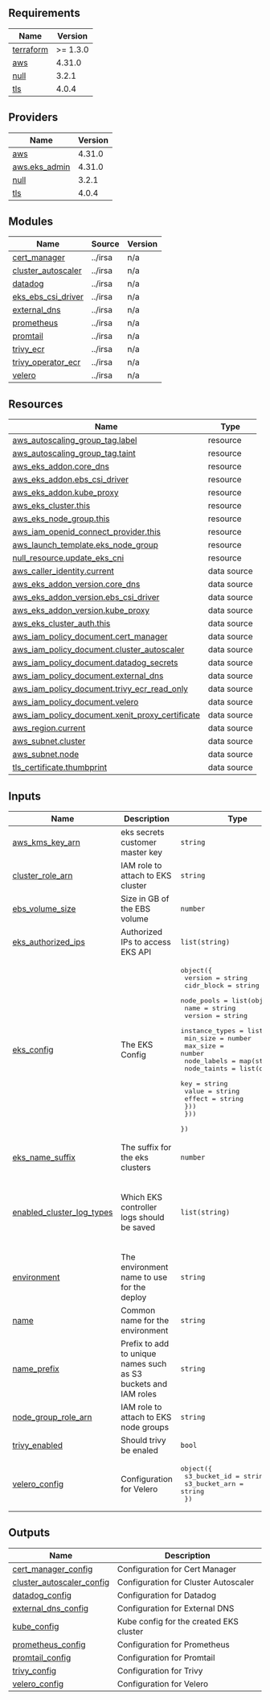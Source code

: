 ## Requirements

| Name | Version |
|------|---------|
| <a name="requirement_terraform"></a> [terraform](#requirement\_terraform) | >= 1.3.0 |
| <a name="requirement_aws"></a> [aws](#requirement\_aws) | 4.31.0 |
| <a name="requirement_null"></a> [null](#requirement\_null) | 3.2.1 |
| <a name="requirement_tls"></a> [tls](#requirement\_tls) | 4.0.4 |

## Providers

| Name | Version |
|------|---------|
| <a name="provider_aws"></a> [aws](#provider\_aws) | 4.31.0 |
| <a name="provider_aws.eks_admin"></a> [aws.eks\_admin](#provider\_aws.eks\_admin) | 4.31.0 |
| <a name="provider_null"></a> [null](#provider\_null) | 3.2.1 |
| <a name="provider_tls"></a> [tls](#provider\_tls) | 4.0.4 |

## Modules

| Name | Source | Version |
|------|--------|---------|
| <a name="module_cert_manager"></a> [cert\_manager](#module\_cert\_manager) | ../irsa | n/a |
| <a name="module_cluster_autoscaler"></a> [cluster\_autoscaler](#module\_cluster\_autoscaler) | ../irsa | n/a |
| <a name="module_datadog"></a> [datadog](#module\_datadog) | ../irsa | n/a |
| <a name="module_eks_ebs_csi_driver"></a> [eks\_ebs\_csi\_driver](#module\_eks\_ebs\_csi\_driver) | ../irsa | n/a |
| <a name="module_external_dns"></a> [external\_dns](#module\_external\_dns) | ../irsa | n/a |
| <a name="module_prometheus"></a> [prometheus](#module\_prometheus) | ../irsa | n/a |
| <a name="module_promtail"></a> [promtail](#module\_promtail) | ../irsa | n/a |
| <a name="module_trivy_ecr"></a> [trivy\_ecr](#module\_trivy\_ecr) | ../irsa | n/a |
| <a name="module_trivy_operator_ecr"></a> [trivy\_operator\_ecr](#module\_trivy\_operator\_ecr) | ../irsa | n/a |
| <a name="module_velero"></a> [velero](#module\_velero) | ../irsa | n/a |

## Resources

| Name | Type |
|------|------|
| [aws_autoscaling_group_tag.label](https://registry.terraform.io/providers/hashicorp/aws/4.31.0/docs/resources/autoscaling_group_tag) | resource |
| [aws_autoscaling_group_tag.taint](https://registry.terraform.io/providers/hashicorp/aws/4.31.0/docs/resources/autoscaling_group_tag) | resource |
| [aws_eks_addon.core_dns](https://registry.terraform.io/providers/hashicorp/aws/4.31.0/docs/resources/eks_addon) | resource |
| [aws_eks_addon.ebs_csi_driver](https://registry.terraform.io/providers/hashicorp/aws/4.31.0/docs/resources/eks_addon) | resource |
| [aws_eks_addon.kube_proxy](https://registry.terraform.io/providers/hashicorp/aws/4.31.0/docs/resources/eks_addon) | resource |
| [aws_eks_cluster.this](https://registry.terraform.io/providers/hashicorp/aws/4.31.0/docs/resources/eks_cluster) | resource |
| [aws_eks_node_group.this](https://registry.terraform.io/providers/hashicorp/aws/4.31.0/docs/resources/eks_node_group) | resource |
| [aws_iam_openid_connect_provider.this](https://registry.terraform.io/providers/hashicorp/aws/4.31.0/docs/resources/iam_openid_connect_provider) | resource |
| [aws_launch_template.eks_node_group](https://registry.terraform.io/providers/hashicorp/aws/4.31.0/docs/resources/launch_template) | resource |
| [null_resource.update_eks_cni](https://registry.terraform.io/providers/hashicorp/null/3.2.1/docs/resources/resource) | resource |
| [aws_caller_identity.current](https://registry.terraform.io/providers/hashicorp/aws/4.31.0/docs/data-sources/caller_identity) | data source |
| [aws_eks_addon_version.core_dns](https://registry.terraform.io/providers/hashicorp/aws/4.31.0/docs/data-sources/eks_addon_version) | data source |
| [aws_eks_addon_version.ebs_csi_driver](https://registry.terraform.io/providers/hashicorp/aws/4.31.0/docs/data-sources/eks_addon_version) | data source |
| [aws_eks_addon_version.kube_proxy](https://registry.terraform.io/providers/hashicorp/aws/4.31.0/docs/data-sources/eks_addon_version) | data source |
| [aws_eks_cluster_auth.this](https://registry.terraform.io/providers/hashicorp/aws/4.31.0/docs/data-sources/eks_cluster_auth) | data source |
| [aws_iam_policy_document.cert_manager](https://registry.terraform.io/providers/hashicorp/aws/4.31.0/docs/data-sources/iam_policy_document) | data source |
| [aws_iam_policy_document.cluster_autoscaler](https://registry.terraform.io/providers/hashicorp/aws/4.31.0/docs/data-sources/iam_policy_document) | data source |
| [aws_iam_policy_document.datadog_secrets](https://registry.terraform.io/providers/hashicorp/aws/4.31.0/docs/data-sources/iam_policy_document) | data source |
| [aws_iam_policy_document.external_dns](https://registry.terraform.io/providers/hashicorp/aws/4.31.0/docs/data-sources/iam_policy_document) | data source |
| [aws_iam_policy_document.trivy_ecr_read_only](https://registry.terraform.io/providers/hashicorp/aws/4.31.0/docs/data-sources/iam_policy_document) | data source |
| [aws_iam_policy_document.velero](https://registry.terraform.io/providers/hashicorp/aws/4.31.0/docs/data-sources/iam_policy_document) | data source |
| [aws_iam_policy_document.xenit_proxy_certificate](https://registry.terraform.io/providers/hashicorp/aws/4.31.0/docs/data-sources/iam_policy_document) | data source |
| [aws_region.current](https://registry.terraform.io/providers/hashicorp/aws/4.31.0/docs/data-sources/region) | data source |
| [aws_subnet.cluster](https://registry.terraform.io/providers/hashicorp/aws/4.31.0/docs/data-sources/subnet) | data source |
| [aws_subnet.node](https://registry.terraform.io/providers/hashicorp/aws/4.31.0/docs/data-sources/subnet) | data source |
| [tls_certificate.thumbprint](https://registry.terraform.io/providers/hashicorp/tls/4.0.4/docs/data-sources/certificate) | data source |

## Inputs

| Name | Description | Type | Default | Required |
|------|-------------|------|---------|:--------:|
| <a name="input_aws_kms_key_arn"></a> [aws\_kms\_key\_arn](#input\_aws\_kms\_key\_arn) | eks secrets customer master key | `string` | n/a | yes |
| <a name="input_cluster_role_arn"></a> [cluster\_role\_arn](#input\_cluster\_role\_arn) | IAM role to attach to EKS cluster | `string` | n/a | yes |
| <a name="input_ebs_volume_size"></a> [ebs\_volume\_size](#input\_ebs\_volume\_size) | Size in GB of the EBS volume | `number` | `20` | no |
| <a name="input_eks_authorized_ips"></a> [eks\_authorized\_ips](#input\_eks\_authorized\_ips) | Authorized IPs to access EKS API | `list(string)` | n/a | yes |
| <a name="input_eks_config"></a> [eks\_config](#input\_eks\_config) | The EKS Config | <pre>object({<br>    version    = string<br>    cidr_block = string<br>    node_pools = list(object({<br>      name           = string<br>      version        = string<br>      instance_types = list(string)<br>      min_size       = number<br>      max_size       = number<br>      node_labels    = map(string)<br>      node_taints = list(object({<br>        key    = string<br>        value  = string<br>        effect = string<br>      }))<br>    }))<br>  })</pre> | n/a | yes |
| <a name="input_eks_name_suffix"></a> [eks\_name\_suffix](#input\_eks\_name\_suffix) | The suffix for the eks clusters | `number` | `1` | no |
| <a name="input_enabled_cluster_log_types"></a> [enabled\_cluster\_log\_types](#input\_enabled\_cluster\_log\_types) | Which EKS controller logs should be saved | `list(string)` | <pre>[<br>  "api",<br>  "audit",<br>  "authenticator",<br>  "controllerManager",<br>  "scheduler"<br>]</pre> | no |
| <a name="input_environment"></a> [environment](#input\_environment) | The environment name to use for the deploy | `string` | n/a | yes |
| <a name="input_name"></a> [name](#input\_name) | Common name for the environment | `string` | n/a | yes |
| <a name="input_name_prefix"></a> [name\_prefix](#input\_name\_prefix) | Prefix to add to unique names such as S3 buckets and IAM roles | `string` | `"xks"` | no |
| <a name="input_node_group_role_arn"></a> [node\_group\_role\_arn](#input\_node\_group\_role\_arn) | IAM role to attach to EKS node groups | `string` | n/a | yes |
| <a name="input_trivy_enabled"></a> [trivy\_enabled](#input\_trivy\_enabled) | Should trivy be enaled | `bool` | `true` | no |
| <a name="input_velero_config"></a> [velero\_config](#input\_velero\_config) | Configuration for Velero | <pre>object({<br>    s3_bucket_id  = string<br>    s3_bucket_arn = string<br>  })</pre> | n/a | yes |

## Outputs

| Name | Description |
|------|-------------|
| <a name="output_cert_manager_config"></a> [cert\_manager\_config](#output\_cert\_manager\_config) | Configuration for Cert Manager |
| <a name="output_cluster_autoscaler_config"></a> [cluster\_autoscaler\_config](#output\_cluster\_autoscaler\_config) | Configuration for Cluster Autoscaler |
| <a name="output_datadog_config"></a> [datadog\_config](#output\_datadog\_config) | Configuration for Datadog |
| <a name="output_external_dns_config"></a> [external\_dns\_config](#output\_external\_dns\_config) | Configuration for External DNS |
| <a name="output_kube_config"></a> [kube\_config](#output\_kube\_config) | Kube config for the created EKS cluster |
| <a name="output_prometheus_config"></a> [prometheus\_config](#output\_prometheus\_config) | Configuration for Prometheus |
| <a name="output_promtail_config"></a> [promtail\_config](#output\_promtail\_config) | Configuration for Promtail |
| <a name="output_trivy_config"></a> [trivy\_config](#output\_trivy\_config) | Configuration for Trivy |
| <a name="output_velero_config"></a> [velero\_config](#output\_velero\_config) | Configuration for Velero |
